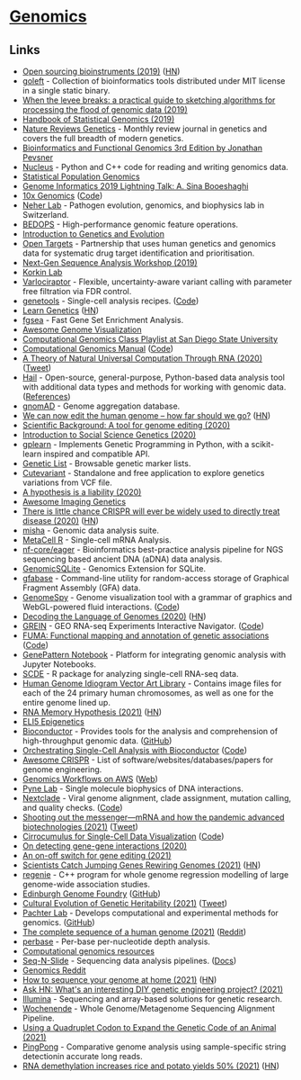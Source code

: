 # [Genomics](https://en.wikipedia.org/wiki/Genomics)

## Links

- [Open sourcing bioinstruments (2019)](https://liorpachter.wordpress.com/2019/01/18/open-sourcing-bioinstruments/) ([HN](https://news.ycombinator.com/item?id=18946981))
- [goleft](https://github.com/brentp/goleft) - Collection of bioinformatics tools distributed under MIT license in a single static binary.
- [When the levee breaks: a practical guide to sketching algorithms for processing the flood of genomic data (2019)](https://genomebiology.biomedcentral.com/articles/10.1186/s13059-019-1809-x)
- [Handbook of Statistical Genomics (2019)](https://www.goodreads.com/book/show/44327365-handbook-of-statistical-genomics)
- [Nature Reviews Genetics](https://www.nature.com/nrg/) - Monthly review journal in genetics and covers the full breadth of modern genetics.
- [Bioinformatics and Functional Genomics 3rd Edition by Jonathan Pevsner](http://www.bioinfbook.org/)
- [Nucleus](https://github.com/google/nucleus) - Python and C++ code for reading and writing genomics data.
- [Statistical Population Genomics](https://link.springer.com/book/10.1007/978-1-0716-0199-0)
- [Genome Informatics 2019 Lightning Talk: A. Sina Booeshaghi](https://www.youtube.com/watch?v=x-rNofr88BM)
- [10x Genomics](https://www.10xgenomics.com/) ([Code](https://github.com/10XGenomics))
- [Neher Lab](https://neherlab.org/) - Pathogen evolution, genomics, and biophysics lab in Switzerland.
- [BEDOPS](https://github.com/bedops/bedops) - High-performance genomic feature operations.
- [Introduction to Genetics and Evolution](https://www.coursera.org/learn/genetics-evolution)
- [Open Targets](https://www.opentargets.org/) - Partnership that uses human genetics and genomics data for systematic drug target identification and prioritisation.
- [Next-Gen Sequence Analysis Workshop (2019)](https://angus.readthedocs.io/en/2019/)
- [Korkin Lab](http://korkinlab.org/)
- [Varlociraptor](https://github.com/varlociraptor/varlociraptor) - Flexible, uncertainty-aware variant calling with parameter free filtration via FDR control.
- [genetools](https://genetools.maximz.com/) - Single-cell analysis recipes. ([Code](https://github.com/maximz/genetools))
- [Learn Genetics](https://learn.genetics.utah.edu/) ([HN](https://news.ycombinator.com/item?id=23295590))
- [fgsea](https://github.com/ctlab/fgsea) - Fast Gene Set Enrichment Analysis.
- [Awesome Genome Visualization](https://github.com/cmdcolin/awesome-genome-visualization)
- [Computational Genomics Class Playlist at San Diego State University](https://www.youtube.com/playlist?list=PLpPXw4zFa0uLMHwSZ7DMeLGjIUgo1IBbn)
- [Computational Genomics Manual](https://linsalrob.github.io/ComputationalGenomicsManual/) ([Code](https://github.com/linsalrob/ComputationalGenomicsManual))
- [A Theory of Natural Universal Computation Through RNA (2020)](https://arxiv.org/abs/2008.08814) ([Tweet](https://twitter.com/theHessam/status/1296650944302776321))
- [Hail](https://github.com/hail-is/hail) - Open-source, general-purpose, Python-based data analysis tool with additional data types and methods for working with genomic data. ([References](https://hail.is/references.html))
- [gnomAD](https://gnomad.broadinstitute.org/) - Genome aggregation database.
- [We can now edit the human genome – how far should we go?](https://www.pbs.org/wgbh/nova/video/human-nature/) ([HN](https://news.ycombinator.com/item?id=24454954))
- [Scientific Background: A tool for genome editing (2020)](https://www.nobelprize.org/uploads/2020/10/advanced-chemistryprize2020.pdf)
- [Introduction to Social Science Genetics (2020)](https://silverbeach.in/courses/2020/october/social-science-genetics/)
- [gplearn](https://github.com/trevorstephens/gplearn) - Implements Genetic Programming in Python, with a scikit-learn inspired and compatible API.
- [Genetic List](https://geneticlist.com/) - Browsable genetic marker lists.
- [Cutevariant](https://github.com/labsquare/cutevariant) - Standalone and free application to explore genetics variations from VCF file.
- [A hypothesis is a liability (2020)](https://genomebiology.biomedcentral.com/articles/10.1186/s13059-020-02133-w)
- [Awesome Imaging Genetics](https://github.com/heykeetae/AwesomeImagingGenetics)
- [There is little chance CRISPR will ever be widely used to directly treat disease (2020)](http://www.josiahzayner.com/2020/10/crispr-is-dead.html) ([HN](https://news.ycombinator.com/item?id=25096386))
- [misha](https://github.com/tanaylab/misha) - Genomic data analysis suite.
- [MetaCell R](https://github.com/tanaylab/metacell) - Single-cell mRNA Analysis.
- [nf-core/eager](https://github.com/nf-core/eager) - Bioinformatics best-practice analysis pipeline for NGS sequencing based ancient DNA (aDNA) data analysis.
- [GenomicSQLite](https://github.com/mlin/GenomicSQLite) - Genomics Extension for SQLite.
- [gfabase](https://github.com/mlin/gfabase) - Command-line utility for random-access storage of Graphical Fragment Assembly (GFA) data.
- [GenomeSpy](https://genomespy.app/) - Genome visualization tool with a grammar of graphics and WebGL-powered fluid interactions. ([Code](https://github.com/tuner/genome-spy))
- [Decoding the Language of Genomes (2020)](https://caltechletters.org/science/decoding-the-language-of-genomes) ([HN](https://news.ycombinator.com/item?id=25384412))
- [GREIN](http://www.ilincs.org/apps/grein/?gse=) - GEO RNA-seq Experiments Interactive Navigator. ([Code](https://github.com/uc-bd2k/GREIN))
- [FUMA: Functional mapping and annotation of genetic associations](https://fuma.ctglab.nl/) ([Code](https://github.com/Kyoko-wtnb/FUMA-webapp))
- [GenePattern Notebook](https://github.com/genepattern/genepattern-notebook) - Platform for integrating genomic analysis with Jupyter Notebooks.
- [SCDE](https://github.com/hms-dbmi/scde) - R package for analyzing single-cell RNA-seq data.
- [Human Genome Idiogram Vector Art Library](https://github.com/RCollins13/HumanIdiogramLibrary) - Contains image files for each of the 24 primary human chromosomes, as well as one for the entire genome lined up.
- [RNA Memory Hypothesis (2021)](https://scottlocklin.wordpress.com/2021/02/03/rna-memory-hypothesis/) ([HN](https://news.ycombinator.com/item?id=26013217))
- [ELI5 Epigenetics](https://www.reddit.com/r/explainlikeimfive/comments/l0d48j/eli5_epigenetics/)
- [Bioconductor](https://bioconductor.org/) - Provides tools for the analysis and comprehension of high-throughput genomic data. ([GitHub](https://github.com/Bioconductor))
- [Orchestrating Single-Cell Analysis with Bioconductor](http://bioconductor.org/books/release/OSCA/) ([Code](https://github.com/Bioconductor/OrchestratingSingleCellAnalysis))
- [Awesome CRISPR](https://github.com/davidliwei/awesome-CRISPR) - List of software/websites/databases/papers for genome engineering.
- [Genomics Workflows on AWS](https://github.com/aws-samples/aws-genomics-workflows) ([Web](https://docs.opendata.aws/genomics-workflows/))
- [Pyne Lab](https://pyne-lab.uk/) - Single molecule biophysics of DNA interactions.
- [Nextclade](https://clades.nextstrain.org/) - Viral genome alignment, clade assignment, mutation calling, and quality checks. ([Code](https://github.com/nextstrain/nextclade))
- [Shooting out the messenger—mRNA and how the pandemic advanced biotechnologies (2021)](https://www.economist.com/podcasts/2021/03/24/shooting-out-the-messenger-mrna-and-how-the-pandemic-advanced-biotechnologies) ([Tweet](https://twitter.com/EricTopol/status/1376253167575334914))
- [Cirrocumulus for Single-Cell Data Visualization](https://cirrocumulus.readthedocs.io/en/latest/) ([Code](https://github.com/klarman-cell-observatory/cirrocumulus))
- [On detecting gene-gene interactions (2020)](https://bmcmedgenomics.biomedcentral.com/articles/10.1186/s12920-020-0703-4)
- [An on-off switch for gene editing (2021)](https://news.mit.edu/2021/switch-crispr-gene-editing-0414)
- [Scientists Catch Jumping Genes Rewiring Genomes (2021)](https://www.quantamagazine.org/scientists-catch-jumping-genes-rewiring-genomes-20210512/) ([HN](https://news.ycombinator.com/item?id=27140443))
- [regenie](https://github.com/rgcgithub/regenie) - C++ program for whole genome regression modelling of large genome-wide association studies.
- [Edinburgh Genome Foundry](https://edinburgh-genome-foundry.github.io/) ([GitHub](https://github.com/Edinburgh-Genome-Foundry))
- [Cultural Evolution of Genetic Heritability (2021)](https://michael.muthukrishna.com/wp-content/uploads/2021/05/Cultural_Evolution_of_Genetic_Heritability-BBS-Uchiyama_Spicer_Muthukrishna-final.pdf) ([Tweet](https://twitter.com/mmuthukrishna/status/1395731515540127746))
- [Pachter Lab](http://pachterlab.github.io/) - Develops computational and experimental methods for genomics. ([GitHub](https://github.com/pachterlab))
- [The complete sequence of a human genome (2021)](https://www.biorxiv.org/content/10.1101/2021.05.26.445798v1) ([Reddit](https://www.reddit.com/r/genomics/comments/nmg0t6/the_complete_sequence_of_a_human_genome_nurk_et/))
- [perbase](https://github.com/sstadick/perbase) - Per-base per-nucleotide depth analysis.
- [Computational genomics resources](https://github.com/igordot/genomics)
- [Seq-N-Slide](https://github.com/igordot/sns) - Sequencing data analysis pipelines. ([Docs](https://igordot.github.io/sns/))
- [Genomics Reddit](https://www.reddit.com/r/genomics/)
- [How to sequence your genome at home (2021)](http://blog.booleanbiotech.com/human-genome-at-home.html) ([HN](https://news.ycombinator.com/item?id=27422719))
- [Ask HN: What's an interesting DIY genetic engineering project? (2021)](https://news.ycombinator.com/item?id=27475080)
- [Illumina](https://www.illumina.com/) - Sequencing and array-based solutions for genetic research.
- [Wochenende](https://github.com/MHH-RCUG/Wochenende) - Whole Genome/Metagenome Sequencing Alignment Pipeline.
- [Using a Quadruplet Codon to Expand the Genetic Code of an Animal (2021)](https://www.biorxiv.org/content/10.1101/2021.07.17.452788v1)
- [PingPong](https://github.com/Parsoa/PingPong) - Comparative genome analysis using sample-specific string detectionin accurate long reads.
- [RNA demethylation increases rice and potato yields 50% (2021)](https://www.nature.com/articles/s41587-021-00982-9) ([HN](https://news.ycombinator.com/item?id=27925250))
